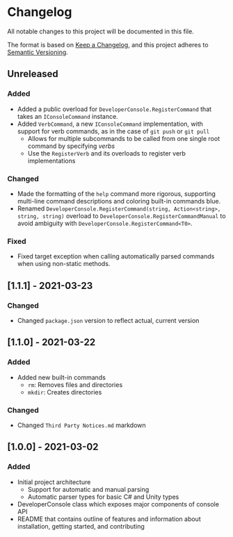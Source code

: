 # Changelog
All notable changes to this project will be documented in this file.

The format is based on [Keep a Changelog](https://keepachangelog.com/en/1.0.0/),
and this project adheres to [Semantic Versioning](https://semver.org/spec/v2.0.0.html).

## Unreleased
### Added
- Added a public overload for `DeveloperConsole.RegisterCommand` that takes an `IConsoleCommand` instance.
- Added `VerbCommand`, a new `IConsoleCommand` implementation, with support for verb commands, as in the case of `git push` or `git pull`
    - Allows for multiple subcommands to be called from one single root command by specifying *verbs*
    - Use the `RegisterVerb` and its overloads to register verb implementations

### Changed
- Made the formatting of the `help` command more rigorous, supporting multi-line command descriptions and coloring built-in commands blue.
- Renamed `DeveloperConsole.RegisterCommand(string, Action<string>, string, string)` overload to `DeveloperConsole.RegisterCommandManual` to avoid ambiguity with `DeveloperConsole.RegisterCommand<T0>`.

### Fixed
- Fixed target exception when calling automatically parsed commands when using non-static methods.

## [1.1.1] - 2021-03-23
### Changed
- Changed `package.json` version to reflect actual, current version

## [1.1.0] - 2021-03-22
### Added
- Added new built-in commands
    - `rm`: Removes files and directories
    - `mkdir`: Creates directories

### Changed
- Changed `Third Party Notices.md` markdown

## [1.0.0] - 2021-03-02
### Added
- Initial project architecture
    - Support for automatic and manual parsing
    - Automatic parser types for basic C# and Unity types
- DeveloperConsole class which exposes major components of console API
- README that contains outline of features and information about installation, getting started, and contributing
